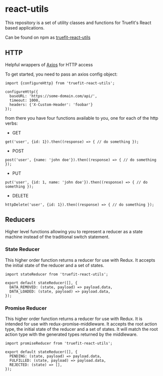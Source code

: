 # react-utils
This repository is a set of utility classes and functions for Truefit's React based applications.

Can be found on npm as [truefit-react-utils](https://www.npmjs.com/package/truefit-react-utils)

## HTTP
Helpful wrappers of [Axios](https://github.com/mzabriskie/axios) for HTTP access

To get started, you need to pass an axios config object:

```
import {configureHttp} from 'truefit-react-utils';

configureHttp({
  baseURL: 'https://some-domain.com/api/',
  timeout: 1000,
  headers: {'X-Custom-Header': 'foobar'}
});
```

from there you have four functions available to you, one for each of the http verbs:

* GET
```
get('user', {id: 1}).then((response) => { // do something });
```

* POST
```
post('user', {name: 'john doe'}).then((response) => { // do something });
```

* PUT
```
put('user', {id: 1, name: 'john doe'}).then((response) => { // do something });
```

* DELETE
```
httpDelete('user', {id: 1}).then((response) => { // do something });
```

## Reducers
Higher level functions allowing you to represent a reducer as a state machine instead of the traditional switch statement.

### State Reducer
This higher order function returns a reducer for use with Redux. It accepts the initial state of the reducer and a set of states.

```
import stateReducer from 'truefit-react-utils';

export default stateReducer([], {
  DATA_REMOVED: (state, payload) => payload.data,
  DATA_LOADED: (state, payload) => payload.data,
});
```

### Promise Reducer
This higher order function returns a reducer for use with Redux. It is intended for use with redux-promise-middleware. It accepts the root action type, the initial state of the reducer and a set of states. It will match the root action type with the generated types returned by the middleware.

```
import promiseReducer from 'truefit-react-utils';

export default stateReducer([], {
  PENDING: (state, payload) => payload.data,
  FULFILLED: (state, payload) => payload.data,
  REJECTED: (state) => [],
});
```

